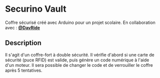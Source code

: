 # Securino Vault

Coffre sécurisé créé avec Arduino pour un projet scolaire.
En collaboration avec : [**@DavRide**](https://github.com/davride)

## Description

Il s'agit d'un coffre-fort à double sécurité. Il vérifie d'abord si une carte de sécurité (puce RFID) est valide, puis génère un code numérique à l'aide d'un moteur. Il sera possible de changer le code et de verrouiller le coffre après 5 tentatives.
